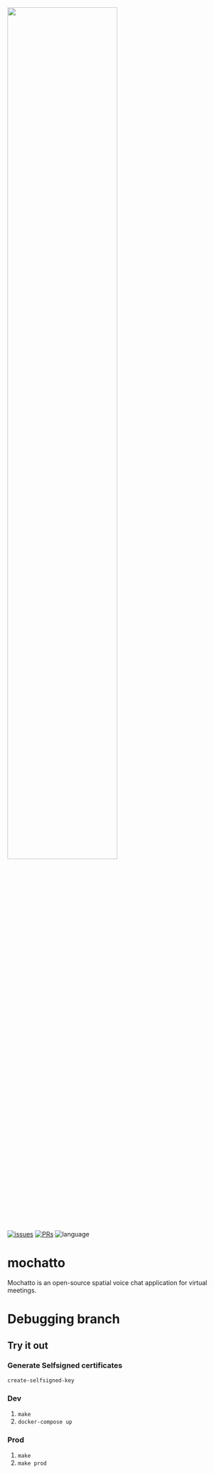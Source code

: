 <img src="https://user-images.githubusercontent.com/34047281/133655323-715f4c16-368b-4266-947a-485e2bd3b211.png" width="70%">

[![issues](https://img.shields.io/github/issues/Amijakan/mochatto)](https://github.com/Amijakan/mochatto/issues)
[![PRs](https://img.shields.io/github/issues-pr/amijakan/mochatto)](https://github.com/Amijakan/mochatto/pulls)
![language](https://img.shields.io/github/languages/top/amijakan/mochatto)

# mochatto

Mochatto is an open-source spatial voice chat application for virtual meetings.

# Debugging branch

## Try it out

### Generate Selfsigned certificates
`create-selfsigned-key`

### Dev
1. `make`
1. `docker-compose up`

### Prod
1. `make`
1. `make prod`

